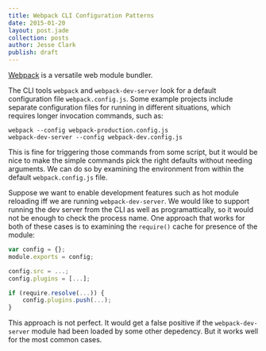 ```yaml
---
title: Webpack CLI Configuration Patterns
date: 2015-01-20
layout: post.jade
collection: posts
author: Jesse Clark
publish: draft
---
```


[Webpack](http://webpack.github.io/) is a versatile web module bundler.

The CLI tools `webpack` and `webpack-dev-server` look for a default configuration file `webpack.config.js`. Some example projects include separate configuration files for running in different situations, which requires longer invocation commands, such as:

    webpack --config webpack-production.config.js
    webpack-dev-server --config webpack-dev.config.js

This is fine for triggering those commands from some script, but it would be nice to make the simple commands pick the right defaults without needing arguments. We can do so by examining the environment from within the default `webpack.config.js` file.

Suppose we want to enable development features such as hot module reloading iff we are running `webpack-dev-server`. We would like to support running the dev server from the CLI as well as programattically, so it would not be enough to check the process name. One approach that works for both of these cases is to examining the `require()` cache for presence of the module:


```javascript
var config = {};
module.exports = config;

config.src = ...;
config.plugins = [...];

if (require.resolve(...)) {
    config.plugins.push(...);
}
```

This approach is not perfect. It would get a false positive if the `webpack-dev-server` module had been loaded by some other depedency. But it works well for the most common cases.
